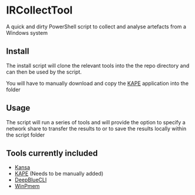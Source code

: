 # IRCollectTool

A quick and dirty PowerShell script to collect and analyse artefacts from a Windows system

## Install

The install script will clone the relevant tools into the the repo directory and can then be used by the script.

You will have to manually download and copy the [KAPE](https://www.kroll.com/en/services/cyber-risk/incident-response-litigation-support/kroll-artifact-parser-extractor-kape) application into the folder 



## Usage 

The script will run a series of tools and will provide the option to specify a network share to transfer the results to or to save the results locally within the script folder 

## Tools currently included

- [Kansa](https://github.com/davehull/Kansa) 
- [KAPE](https://www.kroll.com/en/services/cyber-risk/incident-response-litigation-support/kroll-artifact-parser-extractor-kape) (Needs to be manually added) 
- [DeepBlueCLI](https://github.com/sans-blue-team/DeepBlueCLI)
- [WinPmem](https://github.com/Velocidex/WinPmem)

